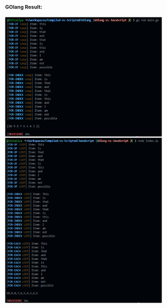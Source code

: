 <h3><strong>GOlang</strong> Result:<h3>
<p>
  <img src="./GOlang.Result.PNG">
  <img src="./JavaScript.Result.PNG">
</p>
